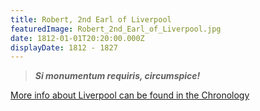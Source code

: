 ```yaml
---
title: Robert, 2nd Earl of Liverpool
featuredImage: Robert_2nd_Earl_of_Liverpool.jpg
date: 1812-01-01T20:20:00.000Z
displayDate: 1812 - 1827
---
```


> **_Si monumentum requiris, circumspice!_**

[More info about Liverpool can be found in the Chronology](/chronology/robert-banks-jenkinson-second-earl-of-liverpool)
